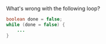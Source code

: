 What's wrong with the following loop?
```java
boolean done = false;
while (done = false) {
    ...
}
```

